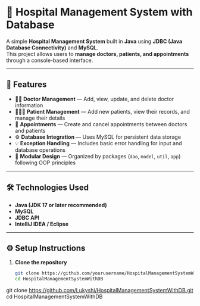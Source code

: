 # 🏥 Hospital Management System with Database

A simple **Hospital Management System** built in **Java** using **JDBC (Java Database Connectivity)** and **MySQL**.  
This project allows users to **manage doctors, patients, and appointments** through a console-based interface.

---

## 🚀 Features

- 👩‍⚕️ **Doctor Management** — Add, view, update, and delete doctor information  
- 🧑‍🤝‍🧑 **Patient Management** — Add new patients, view their records, and manage their details  
- 📅 **Appointments** — Create and cancel appointments between doctors and patients  
- ⚙️ **Database Integration** — Uses MySQL for persistent data storage  
- 💡 **Exception Handling** — Includes basic error handling for input and database operations  
- 🧩 **Modular Design** — Organized by packages (`dao`, `model`, `util`, `app`) following OOP principles  

---

## 🛠️ Technologies Used

- **Java (JDK 17 or later recommended)**  
- **MySQL**  
- **JDBC API**  
- **IntelliJ IDEA / Eclipse**

---

## ⚙️ Setup Instructions

1. **Clone the repository**
   ```bash
   git clone https://github.com/yourusername/HospitalManagementSystemWithDB.git
   cd HospitalManagementSystemWithDB


git clone https://github.com/Lukyshi/HospitalManagementSystemWithDB.git
cd HospitalManagementSystemWithDB
